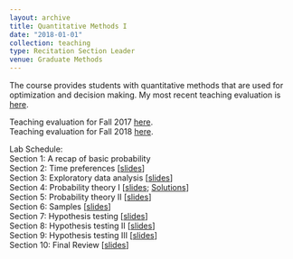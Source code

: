 ```yaml
---
layout: archive
title: Quantitative Methods I
date: "2018-01-01"
collection: teaching
type: Recitation Section Leader
venue: Graduate Methods
---
```


The course provides students with quantitative methods that are used for optimization and decision making. My most recent teaching evaluation is [here](https://shanexuan.github.io/files/qm1-eval-fa18.pdf). 

Teaching evaluation for Fall 2017 [here](https://shanexuan.github.io/files/qm1-eval-fa17.pdf).  
Teaching evaluation for Fall 2018 [here](https://shanexuan.github.io/files/qm1-eval-fa18.pdf).

Lab Schedule:  
Section 1: A recap of basic probability  
Section 2: Time preferences [[slides](https://shanexuan.github.io/files/qm1-slides/time.pdf)]  
Section 3: Exploratory data analysis [[slides](https://shanexuan.github.io/files/qm1-slides/explore.pdf)]  
Section 4: Probability theory I [[slides](https://shanexuan.github.io/files/qm1-slides/prob1.pdf); [Solutions](https://shanexuan.github.io/files/qm1-slides/prob1-soln.pdf)]  
Section 5: Probability theory II [[slides](https://shanexuan.github.io/files/qm1-slides/prob2.pdf)]  
Section 6: Samples [[slides](https://shanexuan.github.io/files/qm1-slides/sample.pdf)]  
Section 7: Hypothesis testing [[slides](https://shanexuan.github.io/files/qm1-slides/hyp1.pdf)]  
Section 8: Hypothesis testing II [[slides](https://shanexuan.github.io/files/qm1-slides/hyp2.pdf)]  
Section 9: Hypothesis testing III [[slides](https://shanexuan.github.io/files/qm1-slides/hyp3.pdf)]  
Section 10: Final Review [[slides](https://shanexuan.github.io/files/qm1-slides/hyp-review.pdf)]  

